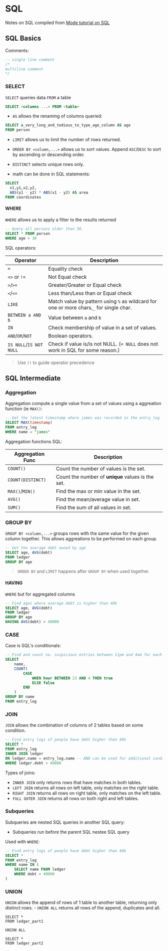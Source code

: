 # SQL
Notes on SQL compiled from [Mode tutorial on SQL](https://mode.com/sql-tutorial/introduction-to-sql)


## SQL Basics
Comments:

```sql
-- single line comment
/*
multiline comment
*/
```

### SELECT 
`SELECT` queries data `FROM` a table

```sql
SELECT <columns ...> FROM <table>
````

- `AS` allows the renaming of columns queried:

```sql
SELECT a_very_long_and_tedious_to_type_age_column AS age
FROM person
```

- `LIMIT` allows us to limit the number of rows returned.

- `ORDER BY <column,...>` allows us to sort values. Append `ASC`/`DESC` to sort by ascending or descending order.

- `DISTINCT` selects unique rows only.

- math can be done in SQL statements:
```sql
SELECT 
  x1,y1,x2,y2, 
  ABS(y1 - y2) * ABS(x1 - y2) AS area
FROM coordinates
```

#### WHERE
`WHERE` allows us to apply a filter to the results returned

```sql
-- Query all persons older than 30.
SELECT * FROM person
WHERE age > 30
```

SQL operators:

| Operator |  Description |
| --- | --- |
| `=` | Equality check |
| `<>` or `!=` | Not Equal check |
| `>`/`>=` | Greater/Greater or Equal check |
| `<`/`<=` | Less than/Less than or Equal check |
| `LIKE` | Match value by pattern using `%` as wildcard for one or more chars,`_` for single char. |
| `BETWEEN a AND b` | Value between `a` and `b` |
| `IN` | Check membership of value in a set of values. |
| `AND`/`OR`/`NOT` | Boolean operators. |
| `IS NULL`/`IS NOT NULL` | Check if value is/is not NULL. (`= NULL` does not work in SQL for some reason.) |

> Use `()` to guide operator precedence

## SQL Intermediate
### Aggregation 
Aggregation compute a single value from a set of values using a aggreation function (ie `MAX()`:

```SQL
-- Get the latest timestamp where james was recorded in the entry_log
SELECT MAX(timestamp)
FROM entry_log
WHERE name = "james"
```

Aggregation functions SQL:

| Aggregation Func | Description |
| --- | --- |
| `COUNT()` | Count the number of values is the set. |
| `COUNT(DISTINCT)` | Count the number of **unique** values is the set. |
| `MAX()`/`MIN()` | Find the max or min value in the set. |
| `AVG()` | Find the mean/average value in set. |
| `SUM()` | Find the sum of all values in set. |


### GROUP BY
`GROUP BY <column,...>` groups rows with the same value for the given column together.
This allows aggreations to be performed on each group.

```sql
-- Get the average debt owned by age
SELECT age, AVG(debt)
FROM ledger
GROUP BY age
```

> `ORDER BY` and `LIMIT` happens after `GROUP BY` when used together.

#### HAVING
`WHERE` but for aggregated columns

```sql
-- Find ages where average debt is higher than 40k
SELECT age, AVG(debt)
FROM ledger
GROUP BY age
HAVING AVG(debt) > 40000
```

### CASE
Case is SQL's conditionals:

```sql
-- Find and count no. suspicious entries between 11pm and 4am for each name
SELECT 
    name,
    COUNT(
        CASE 
            WHEN hour BETWEEN 23 AND 4 THEN true
            ELSE false
        END
    )
GROUP BY name
FROM entry_log
```

### JOIN
`JOIN` allows the combination of columns of 2 tables based on some condition.

```sql
-- Find entry logs of people have debt higher than 40k
SELECT *
FROM entry_log
INNER JOIN ledger
ON ledger.name = entry_log.name -- AND can be used for additional conditions
WHERE ledger.debt > 40000
```

Types of joins:
- `INNER JOIN` only returns rows that have matches in both tables.
- `LEFT JOIN` returns all rows on left table, only matches on the right table.
- `RIGHT JOIN` returns all rows on right table, only matches on the left table.
- `FULL OUTER JOIN` returns all rows on both right and left tables.

### Subqueries
Subqueries are nested SQL queries in another SQL query:
- Subqueries run before the parent SQL nestee SQL query

Used with `WHERE`:

```sql
-- Find entry logs of people have debt higher than 40k
SELECT *
FROM entry_log
WHERE name IN (
    SELECT name FROM ledger
    WHERE debt > 40000
)
```

### UNION
`UNION` allows the append of rows of 1 table to another table, returning only distinct rows.
    - `UNION ALL` returns all rows of the append, duplicates and all.

```
SELECT *
FROM ledger_part1

UNION ALL

SELECT *
FROM ledger_part2
```

